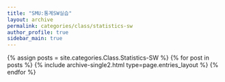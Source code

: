 ```yaml
---
title: "SMU:통계SW실습"
layout: archive
permalink: categories/class/statistics-sw
author_profile: true
sidebar_main: true
---
```



{% assign posts = site.categories.Class.Statistics-SW %}
{% for post in posts %} {% include archive-single2.html type=page.entries_layout %} {% endfor %}
